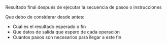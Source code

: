 Resultado final después de ejecutar la secuencia de pasos o instrucciones

Que debo de considerar desde antes:

* Cual es el resultado esperado o fin
* Que datos de salida que espero de cada operación
* Cuantos pasos son necesarios para llegar a este fin
